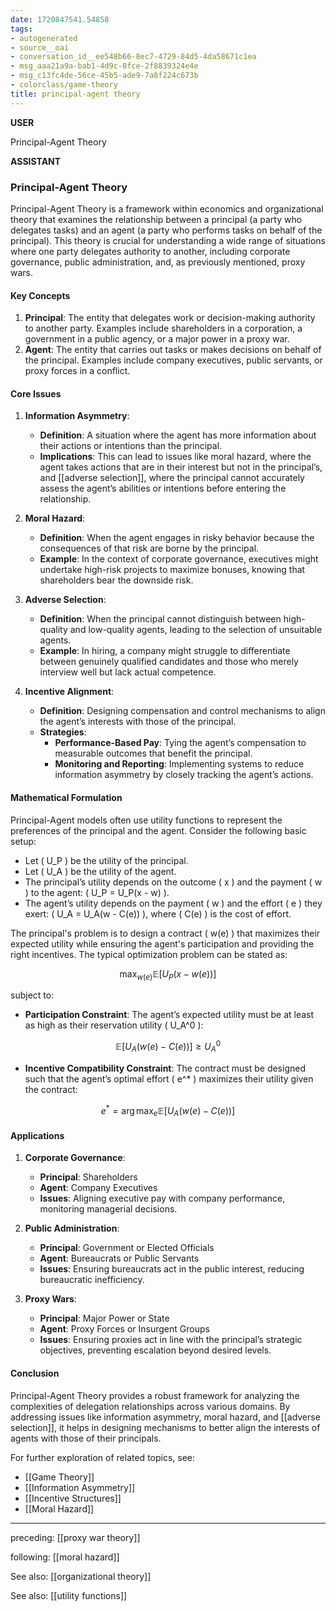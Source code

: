 ```yaml
---
date: 1720847541.54858
tags:
- autogenerated
- source__oai
- conversation_id__ee548b66-8ec7-4729-84d5-4da58671c1ea
- msg_aaa21a9a-bab1-4d9c-8fce-2f8839324e4e
- msg_c13fc4de-56ce-45b5-ade9-7a8f224c673b
- colorclass/game-theory
title: principal-agent theory
---
```


**USER**

Principal-Agent Theory


**ASSISTANT**

### Principal-Agent Theory

Principal-Agent Theory is a framework within economics and organizational theory that examines the relationship between a principal (a party who delegates tasks) and an agent (a party who performs tasks on behalf of the principal). This theory is crucial for understanding a wide range of situations where one party delegates authority to another, including corporate governance, public administration, and, as previously mentioned, proxy wars.

#### Key Concepts

1. **Principal**: The entity that delegates work or decision-making authority to another party. Examples include shareholders in a corporation, a government in a public agency, or a major power in a proxy war.
2. **Agent**: The entity that carries out tasks or makes decisions on behalf of the principal. Examples include company executives, public servants, or proxy forces in a conflict.

#### Core Issues

1. **Information Asymmetry**:
    - **Definition**: A situation where the agent has more information about their actions or intentions than the principal.
    - **Implications**: This can lead to issues like moral hazard, where the agent takes actions that are in their interest but not in the principal’s, and [[adverse selection]], where the principal cannot accurately assess the agent’s abilities or intentions before entering the relationship.

2. **Moral Hazard**:
    - **Definition**: When the agent engages in risky behavior because the consequences of that risk are borne by the principal.
    - **Example**: In the context of corporate governance, executives might undertake high-risk projects to maximize bonuses, knowing that shareholders bear the downside risk.

3. **Adverse Selection**:
    - **Definition**: When the principal cannot distinguish between high-quality and low-quality agents, leading to the selection of unsuitable agents.
    - **Example**: In hiring, a company might struggle to differentiate between genuinely qualified candidates and those who merely interview well but lack actual competence.

4. **Incentive Alignment**:
    - **Definition**: Designing compensation and control mechanisms to align the agent’s interests with those of the principal.
    - **Strategies**:
        - **Performance-Based Pay**: Tying the agent’s compensation to measurable outcomes that benefit the principal.
        - **Monitoring and Reporting**: Implementing systems to reduce information asymmetry by closely tracking the agent’s actions.

#### Mathematical Formulation

Principal-Agent models often use utility functions to represent the preferences of the principal and the agent. Consider the following basic setup:

- Let \( U_P \) be the utility of the principal.
- Let \( U_A \) be the utility of the agent.
- The principal’s utility depends on the outcome \( x \) and the payment \( w \) to the agent: \( U_P = U_P(x - w) \).
- The agent’s utility depends on the payment \( w \) and the effort \( e \) they exert: \( U_A = U_A(w - C(e)) \), where \( C(e) \) is the cost of effort.

The principal's problem is to design a contract \( w(e) \) that maximizes their expected utility while ensuring the agent's participation and providing the right incentives. The typical optimization problem can be stated as:

$$
\max_{w(e)} \mathbb{E}[U_P(x - w(e))]
$$

subject to:
- **Participation Constraint**: The agent’s expected utility must be at least as high as their reservation utility \( U_A^0 \): 

$$
\mathbb{E}[U_A(w(e) - C(e))] \geq U_A^0
$$

- **Incentive Compatibility Constraint**: The contract must be designed such that the agent’s optimal effort \( e^* \) maximizes their utility given the contract:

$$
e^* = \arg\max_{e} \mathbb{E}[U_A(w(e) - C(e))]
$$

#### Applications

1. **Corporate Governance**:
    - **Principal**: Shareholders
    - **Agent**: Company Executives
    - **Issues**: Aligning executive pay with company performance, monitoring managerial decisions.

2. **Public Administration**:
    - **Principal**: Government or Elected Officials
    - **Agent**: Bureaucrats or Public Servants
    - **Issues**: Ensuring bureaucrats act in the public interest, reducing bureaucratic inefficiency.

3. **Proxy Wars**:
    - **Principal**: Major Power or State
    - **Agent**: Proxy Forces or Insurgent Groups
    - **Issues**: Ensuring proxies act in line with the principal’s strategic objectives, preventing escalation beyond desired levels.

#### Conclusion

Principal-Agent Theory provides a robust framework for analyzing the complexities of delegation relationships across various domains. By addressing issues like information asymmetry, moral hazard, and [[adverse selection]], it helps in designing mechanisms to better align the interests of agents with those of their principals.

For further exploration of related topics, see:
- [[Game Theory]]
- [[Information Asymmetry]]
- [[Incentive Structures]]
- [[Moral Hazard]]


---

preceding: [[proxy war theory]]  


following: [[moral hazard]]

See also: [[organizational theory]]


See also: [[utility functions]]